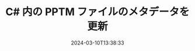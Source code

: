 ---
############################# Static ############################
layout: "auto-gen-metadata"
date: 2024-03-10T13:38:33
draft: false
otherformats: zip xltx xltm xlt xlsx xlsm xlsb xls wmf webp wav vsx vss vsdx vsd vdx vcr vcf ttf ttc torrent tiff tif psd pptx ppt ppsx ppsm pps potx potm pot png pdf otf otc odt ods msg mpt mpp mp3 mov jpg jpf jpeg jp2 heif heic gif flv epub eml emf dxf dwg dotx dotm dot docx docm doc djvu dicom dcm bmp avi asf mkv one otc djvu

############################# Head ############################
head_title: "C# アプリケーションの PPTM ファイルへのメタデータの編集"
head_description: "C# メタデータ処理APIを使用してメタデータ情報を PPTM ファイルに編集します。メタデータ規格 XMP、EXIF、IPTC、ID3 などと連携してください。"

############################# Header ############################
title: "C# 内の PPTM ファイルのメタデータを更新"
description: "最も必要なすべてのメタデータ処理操作の実行をサポートして、すべての一般的な文書、画像、マルチメディアファイル形式のメタデータ情報を更新します。"
bg_image: "https://cms.admin.containerize.com/templates/aspose/App_Themes/V3/images/bg/header1.png"
bg_overlay: false
button:
    enable: true
    icon: "fas fa-arrow-down"
    label: "無料試用版をダウンロード"
    link: "https://downloads.groupdocs.com/metadata/net"

############################# SubMenu ############################
submenu:
    enable: true

    left:
        img_alt: "GroupDocs.Metadata for .NET"
        image: "https://cms.admin.containerize.com/templates/groupdocs/images/product-logos/90x90-noborder/groupdocs-metadata-net.png"
        product: "GroupDocs.Metadata"
        platform: ".NET"

    middle:
        button:

            # button loop
            - link: "https://apireference.groupdocs.com/metadata/net"
              text: "{submenu.content_middle.button_text_1}"

            # button loop
            - link: "https://github.com/groupdocs-metadata"
              text: "{submenu.content_middle.button_text_2}"

            # button loop
            - link: "https://products.groupdocs.app/metadata/family"
              text: "{submenu.content_middle.button_text_3}"

            # button loop
            - link: "https://purchase.groupdocs.com/pricing/metadata/net"
              text: "{submenu.content_middle.button_text_4}"

    right:
        link_download: "https://downloads.groupdocs.com/metadata"
        link_learn: "https://docs.groupdocs.com/metadata/net"
        link_buy: "https://purchase.groupdocs.com"

############################# About ############################
about:
    enable: true
    title: "GroupDocs.Metadata for .NET API について"
    content: |
        [GroupDocs.Metadata for .NET](/ja/metadata/net/) は、高度なメタデータ管理機能セットを提供します。これにより、開発者は外部ソフトウェアを使用せずに、画像や文書形式のメタデータ情報の読み取り、文書化、削除、検索、比較、置換、エクスポートを簡単に行うことができます。メタデータ操作APIを使用すると、PDF、Microsoft Office Word、Excel スプレッドシート、PowerPoint プレゼンテーション、Outlook 電子メール、OneNote、Visio、Project、AutoCAD、アーカイブおよびマルチメディアファイル形式のメタデータの詳細を編集できます。また、他の多くのメタデータ処理機能との連携もサポートされています。

############################# Steps ############################
steps:
    enable: true
    title_left: "C# のメタデータを PPTM に更新する手順"
    content_left: |
        [GroupDocs.Metadata for .NET](/ja/metadata/net/) を使用すると、.NET 開発者はいくつかの簡単な手順を実行することで、アプリケーション内からメタデータ情報を PPTM ファイルに簡単に編集できます。
        
        * Metadata クラスのインスタンス経由で PPTM ファイルをロードします。
        * 必要なメタデータプロパティをフィルタリングするために使用する述語を指定します。
        * 述語と新しい値を updateProperties メソッドに渡します。
        * 変更を PPTM 形式でディスクに保存します。

    title_right: "システム要件"
    content_right: |
        GroupDocs.Metadata for .NET 個のAPIは、すべての主要なプラットフォームとオペレーティングシステムでサポートされています。以下のコードを実行する前に、以下の前提条件がシステムにインストールされていることを確認してください。

        * オペレーティングシステム:マイクロソフト Windows、Linux、Mac OS
        * 開発環境:Visual Studio, Xamarin, MonoDevelop
        * フレームワーク: .NET Framework, .NET Standard, .NET Core, Mono
        * [NuGet](https://www.nuget.org/packages/groupdocs.metadata) から GroupDocs.Metadata for .NET の最新バージョンをダウンロードしてください
         
    code: |
        ```csharp    
        using (var metadata = new GroupDocs.Metadata.Metadata("input.pptm"))
        {
            // 述語を満たす各プロパティの値を設定します。
            // プロパティには、ドキュメントが作成された日付/時刻が含まれます
            // 既存の値が 3 日より古い場合は、ファイルの作成日時を更新します
            var affected = metadata.UpdateProperties(
              p => p.Tags.Contains(GroupDocs.Metadata.Tagging.Tags.Time.Created) &&
              p.Value.Type == GroupDocs.Metadata.Common.MetadataPropertyType.DateTime &&
              p.Value.ToStruct() < DateTime.Today.AddDays(-3), new GroupDocs.Metadata.Common.PropertyValue(DateTime.Today));
            Console.WriteLine("Properties set: {0}", affected);
            metadata.Save("output.pptm");
        }
        ```

############################# Demos ############################
demos:
    enable: true
    title: "メタデータを更新するためのライブデモ"
    content: |
       [GroupDocs.Metadata ライブデモ](https://products.groupdocs.app/metadata/family) ウェブサイトにアクセスして、メタデータ情報を PPTM ファイルに今すぐ更新してください。
       ライブデモには次の利点があります。
        
############################# About Formats ############################
about_formats:
    enable: true

############################# More Formats ############################
more_formats:
    enable: true
    title: "他のファイル形式のメタデータプロパティの更新"
    content: |
        .NET 用のマルチフォーマット文書および画像メタデータ編集 API。以下に示すように、一般的なファイル形式のメタデータを取得します。

############################# Back to top ###############################
back_to_top:
    enable: true
---